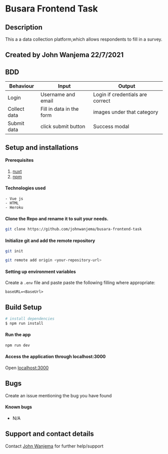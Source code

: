 # Busara Frontend Task

## Description

This a a data collection platform,which allows respondents to fill in a survey.

## Created by John Wanjema 22/7/2021

## BDD

| Behaviour         | Input                     | Output                           |
| ----------------- | ------------------------- | -------------------------------  |
| Login             | Username and email        | Login if credentials are correct |
| Collect data      | Fill in data in the form  | images under that category       |
| Submit data       | click submit button       | Success modal                    |


## Setup and installations

#### Prerequisites

1. [nuxt](https://nuxtjs.org)
2. [npm](https://www.npmjs.com/)


#### Technologies used

    - Vue js
    - HTML
    - Heroku

#### Clone the Repo and rename it to suit your needs.

```bash
git clone https://github.com/johnwanjema/busara-frontend-task
```

#### Initialize git and add the remote repository

```bash
git init
```

```bash
git remote add origin <your-repository-url>
```

#### Setting up environment variables

Create a `.env` file and paste paste the following filling where appropriate:

```
baseURL=<BaseUrl>
```


## Build Setup

``` bash
# install dependencies
$ npm run install
```


#### Run the app

```bash
npm run dev
```

#### Access the application through localhost:3000

Open [localhost:3000](http://localhost:3000/)

## Bugs

Create an issue mentioning the bug you have found

#### Known bugs

- N/A

## Support and contact details

Contact [John Wanjema](https://github.com/johnwanjema) for further help/support


<!-- Copyright (c)2019 **John Wanjema** -->

